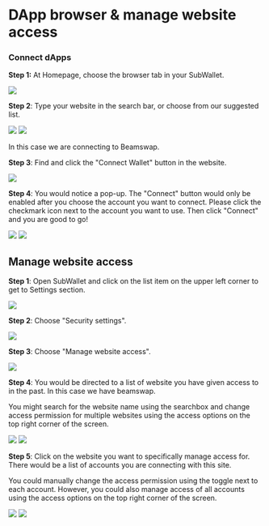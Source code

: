 # DApp browser & manage website access

### **Connect dApps**

**Step 1:** At Homepage, choose the browser tab in your SubWallet.

![](<../.gitbook/assets/image (275) (1).png>)

**Step 2**: Type your website in the search bar, or choose from our suggested list.

![](<../.gitbook/assets/image (13) (2).png>) ![](<../.gitbook/assets/image (1) (1) (1) (3).png>)

In this case we are connecting to Beamswap.&#x20;

**Step 3**: Find and click the "Connect Wallet" button in the website.

![](<../.gitbook/assets/image (270).png>)



**Step 4**: You would notice a pop-up. The "Connect" button would only be enabled after you choose the account you want to connect. Please click the checkmark icon next to the account you want to use. Then click "Connect" and you are good to go!

&#x20;![](<../.gitbook/assets/image (272).png>) ![](<../.gitbook/assets/image (271).png>)



## Manage website access

**Step 1**: Open SubWallet and click on the list item on the upper left corner to get to Settings section.

![](<../.gitbook/assets/image (274).png>)



**Step 2**: Choose "Security settings".

![](<../.gitbook/assets/image (12) (1).png>)



**Step 3**: Choose "Manage website access".

![](<../.gitbook/assets/image (2) (7).png>)



**Step 4**: You would be directed to a list of website you have given access to in the past. In this case we have beamswap.

You might search for the website name using the searchbox and change access permission for multiple websites using the access options on the top right corner of the screen.&#x20;

![](<../.gitbook/assets/image (14) (1).png>) ![](<../.gitbook/assets/image (273).png>)



**Step 5**: Click on the website you want to specifically manage access for. There would be a list of accounts you are connecting with this site.&#x20;

You could manually change the access permission using the toggle next to each account. However, you could also manage access of all accounts using the access options on the top right corner of the screen.&#x20;

![](<../.gitbook/assets/image (4) (4) (1).png>) ![](<../.gitbook/assets/image (8) (3).png>)




